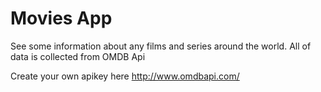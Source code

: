 # Movies App

See some information about any films and series around the world.
All of data is collected from OMDB Api

Create your own apikey here
http://www.omdbapi.com/
